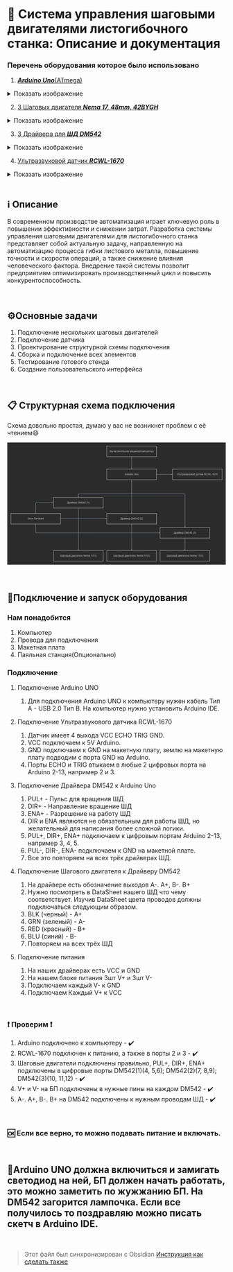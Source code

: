 # 📍 Система управления шаговыми двигателями листогибочного станка: Описание и документация
### Перечень оборудования которое было использовано
1. [***Arduino Uno***(ATmega)](https://arduino.ru/Hardware/ArduinoBoardUno)
<details>
  <summary>Показать изображение</summary>
  <img src="Image/uno_front.jpg" alt="Описание изображения">
</details>

2. [3 Шаговых двигателя ***Nema 17, 48mm, 42BYGH***](https://aliexpress.ru/item/32572890101.html?sku_id=12000045321628203&spm=a2g2w.productlist.search_results.0.2ea22371Z6YOiB)
<details>
  <summary>Показать изображение</summary>
  <img src="Image/nema.jpg" alt="Описание изображения">
</details>

3. [3 Драйвера для ***ШД DM542***](https://aliexpress.ru/item/1005005264850020.html?sku_id=12000032911624793&spm=a2g2w.productlist.search_results.2.fa701b2bq0H6ed)
<details>
  <summary>Показать изображение</summary>
  <img src="Image/Sd6065d17531b4bbda5b66bc2c6317f6cQ 1.jpg" alt="Описание изображения">
</details>

4. [Ультразвуковой датчик ***RCWL-1670***](https://amperkot.ru/msk/catalog/datchik_urovnya_vodyi_rcwl1670_ultrazvukovoy_335v_15_mka-40125591.html?srsltid=AfmBOop5HNY47JB7gNTX6L6XEZXqf481btrm2yCJ1y2oIrMoWw0PExUi)
<details>
  <summary>Показать изображение</summary>
  <img src="Image/rcwl.jpg" alt="Описание изображения">
</details>

<br>

## ℹ️ Описание
В современном производстве автоматизация играет ключевую роль в повышении эффективности и снижении затрат. Разработка системы управления шаговыми двигателями для листогибочного станка представляет собой актуальную задачу, направленную на автоматизацию процесса гибки листового металла, повышение точности и скорости операций, а также снижение влияния человеческого фактора. Внедрение такой системы позволит предприятиям оптимизировать производственный цикл и повысить конкурентоспособность.

<br>

## ⚙️Основные задачи
1. Подключение нескольких шаговых двигателей
2. Подключение датчика
3. Проектирование структурной схемы подключения
4. Сборка и подключение всех элементов
5. Тестирование готового стенда
6. Создание пользовательского интерфейса

<br>

## 📋 Структурная схема подключения

Схема довольно простая, думаю у вас не возникнет проблем с её чтением😄

![Alt text](Image/diagram.png)

<br>

## 🔞Подключение и запуск оборудования
### Нам понадобится
1. Компьютер
2. Провода для подключения
3. Макетная плата
4. Паяльная станция(Опционально)
### Подключение
1. Подключение Arduino UNO
   1. Для подключения Arduino UNO к компьютеру нужен кабель Тип A - USB 2.0 Тип B. На компьютер нужно установить Arduino IDE.

2. Подключение Ультразвукового датчика RCWL-1670
   1. Датчик имеет 4 выхода VCC ECHO TRIG GND. 
   2. VCC подключаем к 5V Arduino. 
   3. GND подключаем к GND на макетную плату, землю на макетную плату подводим с порта GND на Arduino. 
   4. Порты ECHO и TRIG втыкаем в любые 2 цифровых порта на Arduino 2-13, например 2 и 3.

3. Подключение Драйвера DM542 к Arduino Uno
   1.  PUL+ - Пульс для вращения ШД
   2. DIR+ - Направление вращение ШД
   3. ENA+ - Разрешение на работу ШД
   4. DIR и ENA являются не обязательным для работы ШД, но желательный для написания более сложной логики.
   5. PUL+, DIR+, ENA+ подключаем к цифровым портам Arduino 2-13, например 3, 4, 5.
   6. PUL-, DIR-, ENA- подключаем к GND на макетной плате.
   7. Все это повторяем на всех трёх драйверах ШД.

4. Подключение Шагового двигателя к Драйверу DM542
   1. На драйвере есть обозначение выходов A-. A+, B-. B+
   2. Нужно посмотреть в DataSheet нашего ШД что чему соответствует. Изучив DataSheet цвета проводов должны подключаться следующим образом. 
   3. BLK (черный) - A+
   4. GRN (зеленый) - A-
   5. RED (красный) - B+
   6. BLU (синий) - B-
   7. Повторяем на всех трёх ШД

5. Подключение питания
   1. На наших драйверах есть VCC и GND
   2. На нашем блоке питания 3шт V+ и 3шт V-
   3. Подключаем каждый V- к GND
   4. Подключаем Каждый V+ к VCC

<br>

### ❗ Проверим ❗
1. Arduino подключено к компьютеру - ✔️
2. RCWL-1670 подключен к питанию, а также в порты 2 и 3 - ✔️
3. Шаговые двигатели подключены правильно, PUL+, DIR+, ENA+ подключены в цифровые порты DM542(1)(4, 5,6); DM542(2)(7, 8,9); DM542(3)(10, 11,12) - ✔️
4. V+ и V- на БП подключены в нужные пины на каждом DM542 - ✔️
5. A-. A+, B-. B+ на DM542 подключены к нужным проводам ШД - ✔️

<br>

### 🆗 Если все верно, то можно подавать питание и включать.

<br>

##  💖Arduino UNO должна включиться и замигать светодиод на ней, БП должен начать работать, это можно заметить по жужжанию БП. На DM542 загорится лампочка. Если все получилось то поздравляю можно писать скетч в Arduino IDE.

<br>

>Этот файл был синхронизирован с Obsidian
>[Инструкция как сделать также](https://habr.com/ru/articles/843288/)
